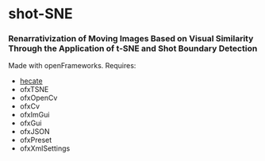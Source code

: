 # shot-SNE
### Renarrativization of Moving Images Based on Visual Similarity Through the Application of t-SNE and Shot Boundary Detection

Made with openFrameworks.
Requires:
- [hecate](https://github.com/yahoo/hecate)
- ofxTSNE
- ofxOpenCv
- ofxCv
- ofxImGui
- ofxGui
- ofxJSON
- ofxPreset
- ofxXmlSettings
